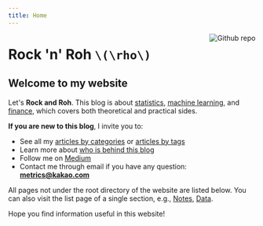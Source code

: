 ```yaml
---
title: Home
---
```

<img src="/./_index_files/roh_image.jpg" style="max-width:20%;min-width:50px;float:right;" alt="Github repo"/>

# Rock 'n' Roh `\(\rho\)`

## Welcome to my website 

Let's **Rock and Roh**. This blog is about [statistics](/categories/statistics/), [machine learning](/categories/machine/), and [finance](/tags/finance/), which covers both theoretical and practical sides. 

**If you are new to this blog**, I invite you to:

* See all my [articles by categories](/categories/) or [articles by tags](/tags/)
* Learn more about [who is behind this blog](/about/)
* Follow me on [Medium](https://medium.com/@corr.roh)
* Contact me through email if you have any question: **metrics@kakao.com**

All pages not under the root directory of the website are listed below. You can also visit the list page of a single section, e.g.,  [Notes](/note/), [Data](/data/). 

Hope you find information useful in this website!

